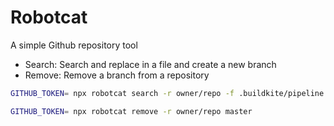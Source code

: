 # Robotcat

A simple Github repository tool

- Search: Search and replace in a file and create a new branch
- Remove: Remove a branch from a repository

```bash
GITHUB_TOKEN= npx robotcat search -r owner/repo -f .buildkite/pipeline.yml -b master -m 'master - main' -b main -o master main

GITHUB_TOKEN= npx robotcat remove -r owner/repo master
```
```
